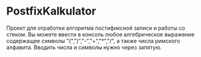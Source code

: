 # PostfixKalkulator
Проект для отработки алгоритма постификсной записи и работы со стеком.
Вы можете ввести в консоль любое алгебрическое выражение содержащее символы "(",")","-","+","*","/", а также числа римского алфавита.
Вводить числа и символы нужно через запятую.
